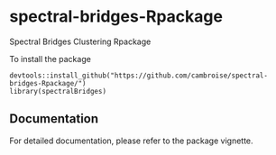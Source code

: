 # spectral-bridges-Rpackage
 Spectral Bridges Clustering Rpackage

To install the package 

```{r}
devtools::install_github("https://github.com/cambroise/spectral-bridges-Rpackage/")
library(spectralBridges)
```

## Documentation

For detailed documentation, please refer to the package vignette.
